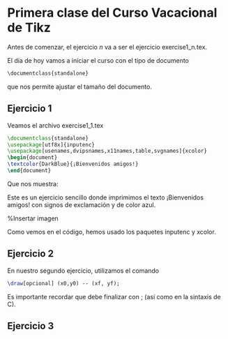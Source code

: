 # Primera clase del Curso Vacacional de Tikz
Antes de comenzar, el ejercicio *n* va a ser el ejercicio exercise1_n.tex.

El día de hoy vamos a iniciar el curso con el tipo de documento 
```sh
\documentclass{standalone}
```
que nos permite ajustar el tamaño del documento.

## Ejercicio 1
Veamos el archivo exercise1_1.tex

```tex
\documentclass{standalone}
\usepackage[utf8x]{inputenc}
\usepackage[usenames,dvipsnames,x11names,table,svgnames]{xcolor}
\begin{document}
\textcolor{DarkBlue}{¡Bienvenidos amigos!}
\end{document}
```

Que nos muestra:

Este es un ejercicio sencillo donde imprimimos el texto ¡Bienvenidos amigos! con signos de exclamación y de color azul.

%Insertar imagen

Como vemos en el código, hemos usado los paquetes inputenc y xcolor.

## Ejercicio 2
En nuestro segundo ejercicio, utilizamos el comando
```tex
\draw[opcional] (x0,y0) -- (xf, yf);
```
Es importante recordar que debe finalizar con ; (así como en la sintaxis de C).

## Ejercicio 3

